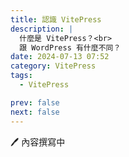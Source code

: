 ```yaml
---
title: 認識 VitePress
description: |
  什麼是 VitePress？<br>
  跟 WordPress 有什麼不同？
date: 2024-07-13 07:52
category: VitePress
tags:
  - VitePress

prev: false
next: false
---
```


🖊️ 內容撰寫中
